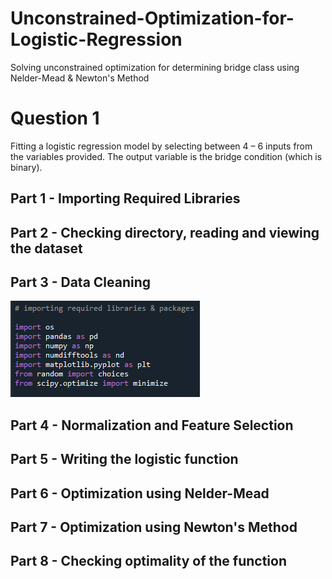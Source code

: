 # Unconstrained-Optimization-for-Logistic-Regression
Solving unconstrained optimization for determining bridge class using Nelder-Mead &amp; Newton's Method

# Question 1

Fitting a logistic regression model by selecting between 4 – 6 inputs from the variables provided. The output variable is the bridge condition (which is binary).

## Part 1 - Importing Required Libraries
## Part 2 - Checking directory, reading and viewing the dataset 

## Part 3 - Data Cleaning

<img src="images/imgone.PNG">

## Part 4 - Normalization and Feature Selection
## Part 5 - Writing the logistic function
## Part 6 - Optimization using Nelder-Mead
## Part 7 - Optimization using Newton's Method
## Part 8 - Checking optimality of the function
